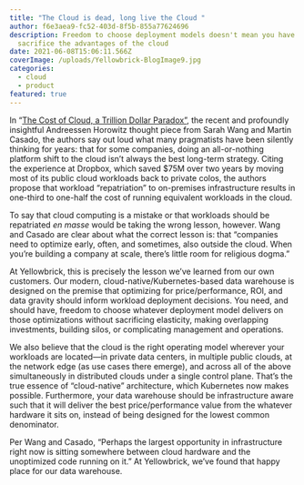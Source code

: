 ```yaml
---
title: "The Cloud is dead, long live the Cloud "
author: f6e3aea9-fc52-403d-8f5b-855a77624696
description: Freedom to choose deployment models doesn't mean you have to
  sacrifice the advantages of the cloud
date: 2021-06-08T15:06:11.566Z
coverImage: /uploads/Yellowbrick-BlogImage9.jpg
categories:
  - cloud
  - product
featured: true
---
```

In “[The Cost of Cloud, a Trillion Dollar Paradox”](https://a16z.com/2021/05/27/cost-of-cloud-paradox-market-cap-cloud-lifecycle-scale-growth-repatriation-optimization/), the recent and profoundly insightful Andreessen Horowitz thought piece from Sarah Wang and Martin Casado, the authors say out loud what many pragmatists have been silently thinking for years: that for some companies, doing an all-or-nothing platform shift to the cloud isn’t always the best long-term strategy. Citing the experience at Dropbox, which saved $75M over two years by moving most of its public cloud workloads back to private colos, the authors propose that workload “repatriation” to on-premises infrastructure results in one-third to one-half the cost of running equivalent workloads in the cloud. 

To say that cloud computing is a mistake or that workloads should be repatriated *en masse* would be taking the wrong lesson, however. Wang and Casado are clear about what the correct lesson is: that “companies need to optimize early, often, and sometimes, also outside the cloud. When you’re building a company at scale, there’s little room for religious dogma.”

At Yellowbrick, this is precisely the lesson we’ve learned from our own customers. Our modern, cloud-native/Kubernetes-based data warehouse is designed on the premise that optimizing for price/performance, ROI, and data gravity should inform workload deployment decisions. You need, and should have, freedom to choose whatever deployment model delivers on those optimizations without sacrificing elasticity, making overlapping investments, building silos, or complicating management and operations. 

We also believe that the cloud is the right operating model wherever your workloads are located—in private data centers, in multiple public clouds, at the network edge (as use cases there emerge), and across all of the above simultaneously in distributed clouds under a single control plane. That’s the true essence of “cloud-native” architecture, which Kubernetes now makes possible. Furthermore, your data warehouse should be infrastructure aware such that it will deliver the best price/performance value from the whatever hardware it sits on, instead of being designed for the lowest common denominator.

Per Wang and Casado, “Perhaps the largest opportunity in infrastructure right now is sitting somewhere between cloud hardware and the unoptimized code running on it.” At Yellowbrick, we’ve found that happy place for our data warehouse.